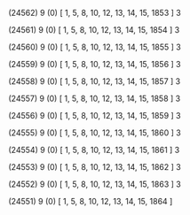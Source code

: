 (24562) 9 (0) [ 1, 5, 8, 10, 12, 13, 14, 15, 1853 ] 3 


(24561) 9 (0) [ 1, 5, 8, 10, 12, 13, 14, 15, 1854 ] 3 


(24560) 9 (0) [ 1, 5, 8, 10, 12, 13, 14, 15, 1855 ] 3 


(24559) 9 (0) [ 1, 5, 8, 10, 12, 13, 14, 15, 1856 ] 3 


(24558) 9 (0) [ 1, 5, 8, 10, 12, 13, 14, 15, 1857 ] 3 


(24557) 9 (0) [ 1, 5, 8, 10, 12, 13, 14, 15, 1858 ] 3 


(24556) 9 (0) [ 1, 5, 8, 10, 12, 13, 14, 15, 1859 ] 3 


(24555) 9 (0) [ 1, 5, 8, 10, 12, 13, 14, 15, 1860 ] 3 


(24554) 9 (0) [ 1, 5, 8, 10, 12, 13, 14, 15, 1861 ] 3 


(24553) 9 (0) [ 1, 5, 8, 10, 12, 13, 14, 15, 1862 ] 3 


(24552) 9 (0) [ 1, 5, 8, 10, 12, 13, 14, 15, 1863 ] 3 


(24551) 9 (0) [ 1, 5, 8, 10, 12, 13, 14, 15, 1864 ]  

